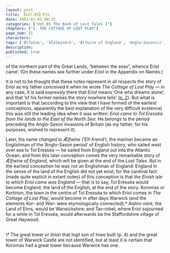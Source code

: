 ```yaml
---
layout: post
title: 【Vol.01】P15.
date: 1983-01-01 00:15
categories: ["Vol.01 The Book of Lost Tales I"]
chapters: ["I. THE COTTAGE OF LOST PLAY"]
page_num: 15
characters: 
tags: ['Ǽlfwine', 'Alalminórë', 'Ǽlfwine of England', 'Anglo-Saxon(s)', 'Atlantic Ocean', 'Britain', 'England, English', 'Eriol', 'Gnomish', 'Gnome-speech', 'tongue of the Gnomes', 'Great Haywood', 'Great Lands']
description: 
published: true
---
```


<p style="text-indent: 0;">
of the northern part of the Great Lands, “between the seas”, whence Eriol came’. (On these names see further under <I>Eriol</I> in the Appendix on Names.)
</p>

It is not to be thought that these notes represent in all respects the story of Eriol as my father conceived it when he wrote <I>The Cottage of Lost Play —</I> in any case, it is said expressly there that <I>Eriol</I> means ‘One who dreams alone’, and that ‘of his former names the story nowhere tells’ ([p. 2]({{site.baseurl}}/vol01-p2)). But what is important is that (according to the view that I have formed of the earliest conceptions, apparently the best explanation of the very difficult evidence) this was still the leading idea when it was written: <I>Eriol came to Tol Eressëa from the lands to the East of the North Sea</I>. He belongs to the period preceding the Anglo-Saxon invasions of Britain (as my father, for his purposes, wished to represent it).

Later, his name changed to <I>Ǽlfwine</I> (‘Elf-friend’), the mariner became an Englishman of the ‘Anglo-Saxon period’ of English history, who sailed west over sea to Tol Eressëa — he sailed from England out into the Atlantic Ocean; and from this later conception comes the very remarkable story of <I>Ǽlfwine of England</I>, which will be given at the end of the <I>Lost Tales</I>. But in the earliest conception he was not an Englishman of England: England in the sense of the land of the English did not yet exist; for the cardinal fact (made quite explicit in extant notes) of this conception is that <I>the Elvish isle to which Eriol came was England —</I> that is to say, Tol Eressëa would become England, the land of the English, at the end of the story. Koromas or Kortirion, the town in the centre of Tol Eressëa to which Eriol comes in <I>The Cottage of Lost Play</I>, would become in after days Warwick (and the elements <I>Kor-</I> and <I>War-</I> were etymologically connected);\* Alalmi-nórë, the Land of Elms, would be Warwickshire; and Tav-robel, where Eriol sojourned for a while in Tol Eressëa, would afterwards be the Staffordshire village of Great Haywood.

<br>
\* The great tower or <I>tirion</I> that Ingil son of Inwe built (p. 4) and the great tower of Warwick Castle are not identified, but at least it is certain that Koromas had a great tower because Warwick has one.

